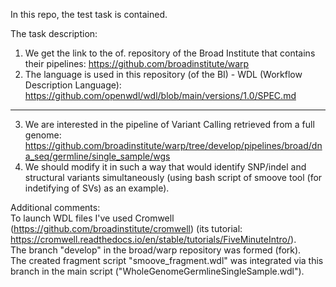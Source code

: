 In this repo, the test task is contained.

The task description:  
1. We get the link to the of. repository of the Broad Institute that contains their pipelines: https://github.com/broadinstitute/warp  
2. The language is used in this repository (of the BI) - WDL (Workflow Description Language): https://github.com/openwdl/wdl/blob/main/versions/1.0/SPEC.md
____________________________________________
3. We are interested in the pipeline of Variant Calling retrieved from a full genome: https://github.com/broadinstitute/warp/tree/develop/pipelines/broad/dna_seq/germline/single_sample/wgs
4. We should modify it in such a way that would identify SNP/indel and structural variants simultaneously (using bash script of smoove tool (for indetifying of SVs) as an example).  

Additional comments:  
To launch WDL files I've used Cromwell (https://github.com/broadinstitute/cromwell) (its tutorial: https://cromwell.readthedocs.io/en/stable/tutorials/FiveMinuteIntro/).  
The branch "develop" in the broad/warp repository was formed (fork).  
The created fragment script "smoove_fragment.wdl" was integrated via this branch in the main script ("WholeGenomeGermlineSingleSample.wdl").
